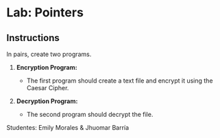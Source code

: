 # Lab: Pointers

## Instructions

In pairs, create two programs.

1. **Encryption Program:**  
   - The first program should create a text file and encrypt it using the Caesar Cipher.

2. **Decryption Program:**  
   - The second program should decrypt the file.


Studentes: Emily Morales & Jhuomar Barría
